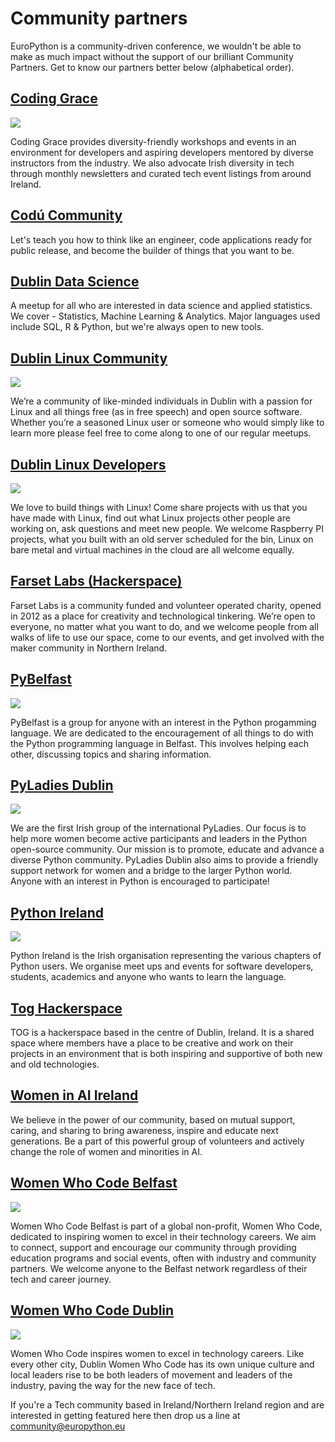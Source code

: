 # Community partners

EuroPython is a community-driven conference, we wouldn't be able to make as much impact without the support of our brilliant Community Partners. Get to know our partners better below (alphabetical order).

## [Coding Grace](https://www.meetup.com/codinggrace/)
<img src="/img/coding-grace-logo.png"  />
<p>Coding Grace provides diversity-friendly workshops and events in an environment for developers and aspiring developers mentored by diverse instructors from the industry. We also advocate Irish diversity in tech through monthly newsletters and curated tech event listings from around Ireland.</p>

## [Codú Community](https://www.meetup.com/codu-community/)	
<p>Let's teach you how to think like an engineer, code applications ready for public release, and become the builder of things that you want to be.</p>

## [Dublin Data Science](https://www.meetup.com/Dublin-Data-Science/)
<p>A meetup for all who are interested in data science and applied statistics. We cover - Statistics, Machine Learning & Analytics. Major languages used include SQL, R & Python, but we're always open to new tools.</p>

## [Dublin Linux Community](https://dublinlinux.org/)
<img src="/img/dublin-linux-community-logo.png"  />
<p>We’re a community of like-minded individuals in Dublin with a passion for Linux and all things free (as in free speech) and open source software. Whether you’re a seasoned Linux user or someone who would simply like to learn more please feel free to come along to one of our regular meetups.</p>

## [Dublin Linux Developers](https://www.meetup.com/Dublin-Linux-Developers/)
<img src="/img/dublin-linux-developers-logo.png"  />
<p>We love to build things with Linux! Come share projects with us that you have made with Linux, find out what Linux projects other people are working on, ask questions and meet new people. We welcome Raspberry PI projects, what you built with an old server scheduled for the bin, Linux on bare metal and virtual machines in the cloud are all welcome equally.</p>

## [Farset Labs (Hackerspace)](https://www.meetup.com/farsetlabs/)	
<p>Farset Labs is a community funded and volunteer operated charity, opened in 2012 as a place for creativity and technological tinkering. We’re open to everyone, no matter what you want to do, and we welcome people from all walks of life to use our space, come to our events, and get involved with the maker community in Northern Ireland.</p>

## [PyBelfast](https://www.meetup.com/PyBelfast/)
<img src="/img/pybelfast-logo.png"  />
<p>PyBelfast is a group for anyone with an interest in the Python progamming language. We are dedicated to the encouragement of all things to do with the Python programming language in Belfast. This involves helping each other, discussing topics and sharing information.</p>

## [PyLadies Dublin](https://www.meetup.com/PyLadiesDublin/)
<img src="/img/pyladies-dublin-logo-1000X1000.png" />
<p>We are the first Irish group of the international PyLadies. Our focus is to help more women become active participants and leaders in the Python open-source community. Our mission is to promote, educate and advance a diverse Python community. PyLadies Dublin also aims to provide a friendly support network for women and a bridge to the larger Python world. Anyone with an interest in Python is encouraged to participate!</p>

## [Python Ireland](https://python.ie/)
<img src="/img/pythonie-logo.png" />
<p>Python Ireland is the Irish organisation representing the various chapters of Python users. We organise meet ups and events for software developers, students, academics and anyone who wants to learn the language.</p>

## [Tog Hackerspace](https://tog.ie)	
<p>TOG is a hackerspace based in the centre of Dublin, Ireland. It is a shared space where members have a place to be creative and work on their projects in an environment that is both inspiring and supportive of both new and old technologies.</p>

## [Women in AI Ireland](https://www.womeninai.co/)	
<p>We believe in the power of our community, based on mutual support, caring, and sharing to bring awareness, inspire and educate next generations. Be a part of this powerful group of volunteers and actively change the role of women and minorities in AI.</p>

## [Women Who Code Belfast](https://www.womenwhocode.com/belfast)
<img src="/img/womenwhocode-belfast-logo.png"  />
<p>Women Who Code Belfast is part of a global non-profit, Women Who Code, dedicated to inspiring women to excel in their technology careers. We aim to connect, support and encourage our community through providing  education programs and social events, often with industry and community partners. We welcome anyone to the Belfast network regardless of their tech and career journey.</p>

## [Women Who Code Dublin](https://www.womenwhocode.com/dublin)
<img src="/img/womenwhocode-dublin-logo-500X500.png"  />
<p>Women Who Code inspires women to excel in technology careers. Like every other city, Dublin Women Who Code has its own unique culture and local leaders rise to be both leaders of movement and leaders of the industry, paving the way for the new face of tech.</p>

If you're a Tech community based in Ireland/Northern Ireland region and are interested in getting featured here then drop us a line at [community@europython.eu](mailto:community@europython.eu)